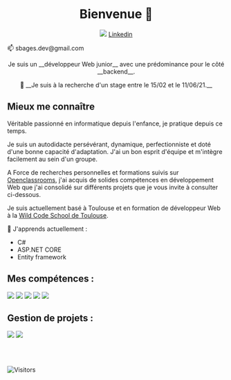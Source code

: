 <h1 align="center">Bienvenue 👋</h1>

<p align="center">
    <img src="https://img.icons8.com/fluent/48/000000/linkedin.png"/>
    <a href="https://www.linkedin.com/in/sebastienbages">Linkedin</a>
    <p>📫 sbages.dev@gmail.com</p>
</p>

<p align="center">Je suis un __développeur Web junior__ avec une prédominance pour le côté __backend__. </p>

<p align="center">💼 __Je suis à la recherche d'un stage entre le 15/02 et le 11/06/21.__</p>

## Mieux me connaître

Véritable passionné en informatique depuis l'enfance, je pratique depuis ce temps.

Je suis un autodidacte persévérant, dynamique, perfectionniste et doté d'une bonne capacité d'adaptation. J'ai un bon esprit d'équipe et m'intègre facilement au sein d'un groupe.

A Force de recherches personnelles et formations suivis sur [Openclassrooms](https://openclassrooms.com/fr/), j'ai acquis de solides compétences en développement Web que j'ai consolidé sur différents projets que je vous invite à consulter ci-dessous.

Je suis actuellement basé à Toulouse et en formation de développeur Web à la [Wild Code School de Toulouse](https://www.wildcodeschool.com/fr-FR/campus/toulouse).

🌱 J'apprends actuellement :
- C#
- ASP.NET CORE
- Entity framework

## Mes compétences :

<img src="https://img.icons8.com/offices/30/000000/php-logo.png"/> <img src="https://img.icons8.com/color/48/000000/nodejs.png"/> <img src="https://img.icons8.com/color/48/000000/javascript.png"/> <img src="https://img.icons8.com/color/48/000000/html-5.png"/> <img src="https://img.icons8.com/color/48/000000/css3.png"/>

## Gestion de projets :

<img src="https://img.icons8.com/color/48/000000/git.png"/> <img src="https://img.icons8.com/material-outlined/24/000000/github.png"/>

<br/>
<br/>

![Visitors](https://visitor-badge.laobi.icu/badge?page_id=sebastienbages.sebastienbages)



<!--
**sebastienbages/sebastienbages** is a ✨ _special_ ✨ repository because its `README.md` (this file) appears on your GitHub profile.

Here are some ideas to get you started:

- 🔭 I’m currently working on ...
- 🌱 I’m currently learning ...
- 👯 I’m looking to collaborate on ...
- 🤔 I’m looking for help with ...
- 💬 Ask me about ...
- 📫 How to reach me: ...
- 😄 Pronouns: ...
- ⚡ Fun fact: ...
-->